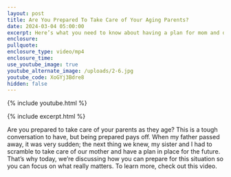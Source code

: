 ```yaml
---
layout: post
title: Are You Prepared To Take Care of Your Aging Parents?
date: 2024-03-04 05:00:00
excerpt: Here’s what you need to know about having a plan for mom and dad.
enclosure:
pullquote:
enclosure_type: video/mp4
enclosure_time:
use_youtube_image: true
youtube_alternate_image: /uploads/2-6.jpg
youtube_code: XoGYj3Bdre8
hidden: false
---
```

{% include youtube.html %}

{% include excerpt.html %}

Are you prepared to take care of your parents as they age? This is a tough conversation to have, but being prepared pays off. When my father passed away, it was very sudden; the next thing we knew, my sister and I had to scramble to take care of our mother and have a plan in place for the future. That’s why today, we’re discussing how you can prepare for this situation so you can focus on what really matters. To learn more, check out this video.